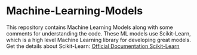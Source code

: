 # Machine-Learning-Models

This repository contains Machine Learning Models along with some comments for understanding the code. These ML models use Scikit-Learn, which is a high level Machine Learning library for developing great models.
Get the details about Scikit-Learn: [Official Documentation Scikit-Learn]("https://scikit-learn.org/stable/")
